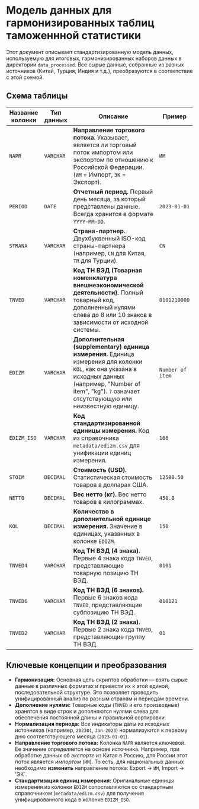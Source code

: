 # Модель данных для гармонизированных таблиц таможеннной статистики 

Этот документ описывает стандартизированную модель данных, используемую для итоговых, гармонизированных наборов данных в директории `data_processed`. Все сырые данные, собранные из разных источников (Китай, Турция, Индия и т.д.), преобразуются в соответствие с этой схемой.

## Схема таблицы

| Название колонки | Тип данных    | Описание                                                                                                                                    | Пример         |
|------------------|---------------|---------------------------------------------------------------------------------------------------------------------------------------------|----------------|
| `NAPR`           | `VARCHAR`     | **Направление торгового потока.** Указывает, является ли торговый поток импортом или экспортом по отношению к Российской Федерации. (`ИМ` = Импорт, `ЭК` = Экспорт). | `ИМ`           |
| `PERIOD`         | `DATE`        | **Отчетный период.** Первый день месяца, за который представлены данные. Всегда хранится в формате `YYYY-MM-DD`.                          | `2023-01-01`   |
| `STRANA`         | `VARCHAR`     | **Страна-партнер.** Двухбуквенный ISO-код страны-партнера (например, `CN` для Китая, `TR` для Турции).                                          | `CN`           |
| `TNVED`          | `VARCHAR`     | **Код ТН ВЭД (Товарная номенклатура внешнеэкономической деятельности).** Полный товарный код, дополненный нулями слева до 8 или 10 знаков в зависимости от исходной системы. | `0101210000`   |
| `EDIZM`          | `VARCHAR`     | **Дополнительная (supplementary) единица измерения.** Единица измерения для колонки `KOL`, как она указана в исходных данных (например, "Number of item", "kg"). `?` означает отсутствующую или неизвестную единицу. | `Number of item` |
| `EDIZM_ISO`      | `VARCHAR`     | **Код стандартизированной единицы измерения.** Код из справочника `metadata/edizm.csv` для унификации единиц измерения. | `166`          |
| `STOIM`          | `DECIMAL`     | **Стоимость (USD).** Статистическая стоимость товаров в долларах США.                                                                      | `12500.50`     |
| `NETTO`          | `DECIMAL`     | **Вес нетто (кг).** Вес нетто товаров в килограммах.                                                                                         | `450.0`        |
| `KOL`            | `DECIMAL`     | **Количество в дополнительной единице измерения.** Значение в единицах, указанных в колонке `EDIZM`.                                     | `150`          |
| `TNVED4`         | `VARCHAR`     | **Код ТН ВЭД (4 знака).** Первые 4 знака кода `TNVED`, представляющие товарную позицию ТН ВЭД.                                                 | `0101`         |
| `TNVED6`         | `VARCHAR`     | **Код ТН ВЭД (6 знаков).** Первые 6 знаков кода `TNVED`, представляющие субпозицию ТН ВЭД.                                                    | `010121`       |
| `TNVED2`         | `VARCHAR`     | **Код ТН ВЭД (2 знака).** Первые 2 знака кода `TNVED`, представляющие группу ТН ВЭД.                                                         | `01`           |

## Ключевые концепции и преобразования

- **Гармонизация:** Основная цель скриптов обработки — взять сырые данные в различных форматах и привести их к этой единой, последовательной структуре. Это позволяет проводить унифицированный анализ по разным странам и периодам времени.
- **Дополнение нулями:** Товарные коды (`TNVED` и его производные) хранятся в виде строк и дополняются нулями слева для обеспечения постоянной длины и правильной сортировки.
- **Нормализация периода:** Все индикаторы даты из исходных источников (например, `202301`, `Jan-2023`) нормализуются к первому дню соответствующего месяца (`2023-01-01`).
- **Направление торгового потока:** Колонка `NAPR` является ключевой. Ее значение определяется на основе источника. Например, при обработке данных об *экспорте* из Китая в Россию, для России этот поток является *импортом* (`ИМ`). То есть, для национальных данных необходимо **изменить** направление потока: Export -> `ИМ`, Import -> 'ЭК`. 
- **Стандартизация единиц измерения:** Оригинальные единицы измерения из колонки `EDIZM` сопоставляются со стандартным справочником (`metadata/edizm.csv`) для получения унифицированного кода в колонке `EDIZM_ISO`.
